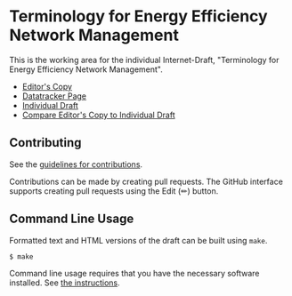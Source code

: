 # Terminology for Energy Efficiency Network Management

This is the working area for the individual Internet-Draft, "Terminology for Energy Efficiency Network Management".

* [Editor's Copy](https://billwuqin.github.io/draft-bclp-green-terminology/#go.draft-bclp-green-terminology.html)
* [Datatracker Page](https://datatracker.ietf.org/doc/draft-bclp-green-terminology)
* [Individual Draft](https://datatracker.ietf.org/doc/html/draft-bclp-green-terminology)
* [Compare Editor's Copy to Individual Draft](https://billwuqin.github.io/draft-bclp-green-terminology/#go.draft-bclp-green-terminology.diff)


## Contributing

See the
[guidelines for contributions](https://github.com/billwuqin/draft-bclp-green-terminology/blob/main/CONTRIBUTING.md).

Contributions can be made by creating pull requests.
The GitHub interface supports creating pull requests using the Edit (✏) button.


## Command Line Usage

Formatted text and HTML versions of the draft can be built using `make`.

```sh
$ make
```

Command line usage requires that you have the necessary software installed.  See
[the instructions](https://github.com/martinthomson/i-d-template/blob/main/doc/SETUP.md).

